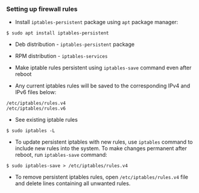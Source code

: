### Setting up firewall rules
* Install ```iptables-persistent``` package using ```apt``` package manager:
```
$ sudo apt install iptables-persistent
```
* Deb distribution - ```iptables-persistent``` package
* RPM distribution - ```iptables-services```
* Make iptable rules persistent using ```iptables-save``` command even after reboot

* Any current iptables rules will be saved to the corresponding IPv4 and IPv6 files below:
```
/etc/iptables/rules.v4
/etc/iptables/rules.v6
```
* See existing iptable rules
```
$ sudo iptables -L
```
* To update persistent iptables with new rules, use ```iptables``` command to include new rules into the system. To make changes permanent after reboot, run ```iptables-save``` command:
```
$ sudo iptables-save > /etc/iptables/rules.v4
```
* To remove persistent iptables rules, open ```/etc/iptables/rules.v4``` file and delete lines containing all unwanted rules.
